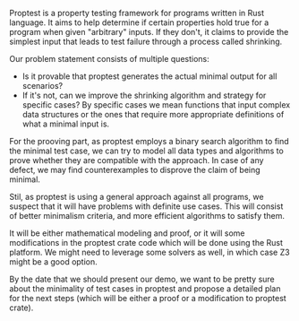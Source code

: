 Proptest is a property testing framework for programs written in Rust language. It aims to help determine if certain properties hold true for a program when given "arbitrary" inputs. If they don't, it claims to provide the simplest input that leads to test failure through a process called shrinking. 

Our problem statement consists of multiple questions:
- Is it provable that proptest generates the actual minimal output for all scenarios?
- If it's not, can we improve the shrinking algorithm and strategy for specific cases? By specific cases we mean functions that input complex data structures or the ones that require more appropriate definitions of what a minimal input is.

For the prooving part, as proptest employs a binary search algorithm to find the minimal test case, we can try to model all data types and algorithms to prove whether they are compatible with the approach. In case of any defect, we may find counterexamples to disprove the claim of being minimal.

Stil, as proptest is using a general approach against all programs, we suspect that it will have problems with definite use cases. This will consist of better minimalism criteria, and more efficient algorithms to satisfy them.

<!-- We think that a possible solution can consist of the generation of some Rust programs and testing them with the proptest framework and trying to find a better and more reduced test case than what has been generated by proptest. If we could find such a thing, it means that the test cases or obviously not minimal in all cases, if we could not, we shall delve into the test case generation mechanism and try to extract its corresponding formula in order to deal with it.
 -->
 
It will be either mathematical modeling and proof, or it will some modifications in the proptest crate code which will be done using the Rust platform. We might need to leverage some solvers as well, in which case Z3 might be a good option.

By the date that we should present our demo, we want to be pretty sure about the minimality of test cases in proptest and propose a detailed plan for the next steps (which will be either a proof or a modification to proptest crate).
